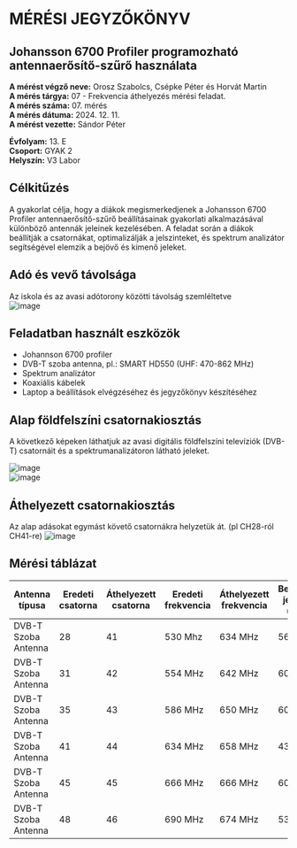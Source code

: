 # MÉRÉSI JEGYZŐKÖNYV
## Johansson 6700 Profiler programozható antennaerősítő-szűrő használata

**A mérést végző neve:** Orosz Szabolcs, Csépke Péter és Horvát Martin  
**A mérés tárgya:** 07 - Frekvencia áthelyezés mérési feladat.  
**A mérés száma:** 07. mérés  
**A mérés dátuma:** 2024. 12. 11.  
**A mérést vezette:** Sándor Péter  

**Évfolyam:** 13. E  
**Csoport:** GYAK 2  
**Helyszín:** V3 Labor  

## Célkitűzés  
A gyakorlat célja, hogy a diákok megismerkedjenek a Johansson 6700 Profiler antennaerősítő-szűrő beállításainak gyakorlati alkalmazásával különböző antennák jeleinek kezelésében. A feladat során a diákok beállítják a csatornákat, optimalizálják a jelszinteket, és spektrum analizátor segítségével elemzik a bejövő és kimenő jeleket.

## Adó és vevő távolsága  
Az iskola és az avasi adótorony közötti távolság szemléltetve  
![image](https://github.com/user-attachments/assets/aeb868db-462a-44dc-9758-79933fe6270d)


## Feladatban használt eszközök  
  - Johannson 6700 profiler  
  - DVB-T szoba antenna, pl.: SMART HD550 (UHF: 470-862 MHz)  
  - Spektrum analizátor    
  - Koaxiális kábelek  
  - Laptop a beállítások elvégzéséhez és jegyzőkönyv készítéséhez

## Alap földfelszíni csatornakiosztás  
A következő képeken láthatjuk az avasi digitális földfelszíni televíziók (DVB-T) csatornáit és a spektrumanalizátoron látható jeleket.  

![image](https://github.com/user-attachments/assets/5bca6b77-ac86-4250-8d6f-fd0f6557e686)  
![image](https://github.com/user-attachments/assets/966390b0-0cb4-4f05-874f-6969ff4db907)  

## Áthelyezett csatornakiosztás  
Az alap adásokat egymást követő csatornákra helyzetük át. (pl CH28-ról CH41-re)
![image](https://github.com/user-attachments/assets/8a464bbf-7419-45c1-8628-a1ae3088e1e8)  


## Mérési táblázat  

| Antenna típusa    | Eredeti csatorna  | Áthelyezett csatorna | Eredeti frekvencia | Áthelyezett frekvencia | Bemeneti jelszint (dBu) | Kimeneti jelszint (dBu) |
|--------------------------|-------------------|----------------------|--------------------|------------------------|------------------------|------------------------|
| DVB-T Szoba Antenna | 28         | 41            | 530 Mhz            | 634 MHz                |             56          | ~100           |
| DVB-T Szoba Antenna | 31         | 42            | 554 MHz            | 642 MHz                |             60          | ~100           |
| DVB-T Szoba Antenna | 35         | 43            | 586 MHz            | 650 MHz                |             60          | ~100           |
| DVB-T Szoba Antenna | 41         | 44            | 634 MHz            | 658 MHz                |             43          | ~100           |
| DVB-T Szoba Antenna | 45         | 45            | 666 MHz            | 666 MHz                |             60          | ~100           |
| DVB-T Szoba Antenna | 48         | 46            | 690 MHz            | 674 MHz                |             53          | ~100           |




